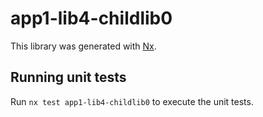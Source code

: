 # app1-lib4-childlib0

This library was generated with [Nx](https://nx.dev).

## Running unit tests

Run `nx test app1-lib4-childlib0` to execute the unit tests.
